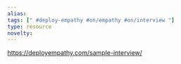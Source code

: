 ```yaml
---
alias: 
tags: [" #deploy-empathy #on/empathy #on/interview "]
type: resource
novelty: 
---
```


https://deployempathy.com/sample-interview/